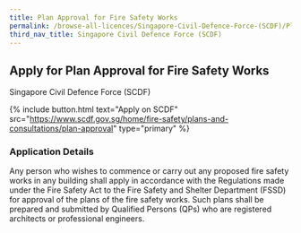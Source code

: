 ```yaml
---
title: Plan Approval for Fire Safety Works
permalink: /browse-all-licences/Singapore-Civil-Defence-Force-(SCDF)/Plan-Approval-for-Fire-Safety-Works
third_nav_title: Singapore Civil Defence Force (SCDF)
---
```


## Apply for Plan Approval for Fire Safety Works

Singapore Civil Defence Force (SCDF)

{% include button.html text="Apply on SCDF" src="https://www.scdf.gov.sg/home/fire-safety/plans-and-consultations/plan-approval" type="primary" %}

<H3>Application Details</H3>

<p>Any person who wishes to commence or carry out any proposed fire safety works in any building shall apply in accordance with the Regulations made under the Fire Safety Act to the Fire Safety and Shelter Department (FSSD) for approval of the plans of the fire safety works. Such plans shall be prepared and submitted by Qualified Persons (QPs) who are registered architects or professional engineers.</p>

